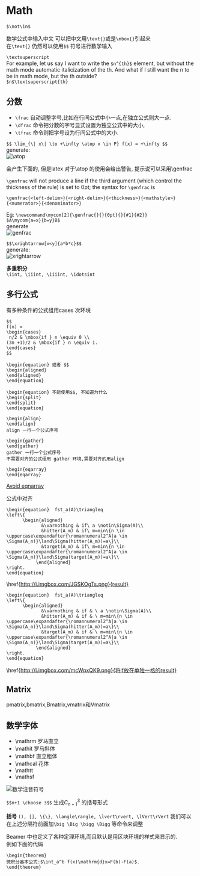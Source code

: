 # Math
`$\not\in$`

数学公式中输入中文 可以把中文用`\text{}`或是`\mbox{}`引起来  
在`\text{}` 仍然可以使用`$$` 符号进行数学输入

`\textsuperscript`  
For example, let us say I want to write the `$n^{th}$` element, but without the math mode automatic italicization of the th. 
And what if I still want the n to be in math mode, but the th outside?  
`$n$\textsuperscript{th}`

## 分数
- `\frac` 自动调整字号,比如在行间公式中小一点,在独立公式则大一点.
- `\dfrac` 命令把分数的字号显式设置为独立公式中的大小,
- `\tfrac` 命令则把字号设为行间公式中的大小.

`$$ \lim_{\| x\| \to +\infty \atop x \in P} f(x) = +\infty $$`  
generate:  
![\atop](http://i.imgbox.com/OFTF8dsw.png)

会产生下面的, 但是latex 对于\atop 的使用会给出警告, 提示说可以采用\genfrac

`\genfrac` will not produce a line if the third argument (which control the thickness of the rule) is set to 0pt; the syntax for `\genfrac` is  

`\genfrac{<left-delim>}{<right-delim>}{<thickness>}{<mathstyle>}{<numerator>}{<denominator>}`
	
Eg: 
`\newcommand\mycom[2]{\genfrac{}{}{0pt}{}{#1}{#2}}`  
`$A\mycom{a=x}{b=y}B$`  
generate  
![genfrac](http://i.imgbox.com/XqXECVbO.png)

`$$\xrightarrow[x<y]{a*b*c}$$`  
generate:  
![xrightarrow](http://i.imgbox.com/0zbtS5lV.png)

**多重积分**  
`\iint, \iiint, \iiiint, \idotsint`

## 多行公式
有多种条件的公式组用cases 次环境

	$$
	f(n) = 
	\begin{cases}
	 n/2 & \mbox{if } n \equiv 0 \\ 
	(3n +1)/2 & \mbox{if } n \equiv 1. 
	\end{cases}
	$$

	\begin{equation} 或者 $$
	\begin{aligned}
	\end{aligned}
	\end{equation}
	
	\begin{equation} 不能使用$$, 不知道为什么
	\begin{split}
	\end{split}
	\end{equation}
	
	\begin{align}
	\end{align}
	align 一行一个公式序号

	\begin{gather}
	\end{gather}
	gather 一行一个公式序号
	不需要对齐的公式组用 gather 环境,需要对齐的用align
	
	\begin{eqarray}
	\end{eqarray}

[Avoid eqnarray](https://tug.org/pracjourn/2006-4/madsen/madsen.pdf)

公式中对齐

```
\begin{equation}  fst_a(A)\triangleq 
\left\{
      \begin{aligned}
			 &\varnothing & if\ a \notin\Sigma(A)\\
             &hitter(A_m) & if\ m=min\{n \in \uppercase\expandafter{\romannumeral2^A|a \in \Sigma(A_n)}\land\Sigma(hitter(A_m))=a\}\\  
             &target(A_m) & if\ m=min\{n \in \uppercase\expandafter{\romannumeral2^A|a \in \Sigma(A_n)}\land\Sigma(target(A_m))=a\}\\  
           \end{aligned}
\right.  
\end{equation}  
```
\href{http://i.imgbox.com/JGSKOgTs.png}{result}


```
\begin{equation}  fst_a(A)\triangleq 
\left\{
      \begin{aligned}
             &\varnothing & if & \ a \notin\Sigma(A)\\
             &hitter(A_m) & if & \ m=min\{n \in \uppercase\expandafter{\romannumeral2^A|a \in \Sigma(A_n)}\land\Sigma(hitter(A_m))=a\}\\  
             &target(A_m) & if & \ m=min\{n \in \uppercase\expandafter{\romannumeral2^A|a \in \Sigma(A_n)}\land\Sigma(target(A_m))=a\}\\  
           \end{aligned}
\right.  
\end{equation}  
```
\href{http://i.imgbox.com/mcWpxQK9.png}{将if放在单独一格的result}

## Matrix
pmatrix,bmatrix,Bmatrix,vmatrix和Vmatrix

## 数学字体
- \mathrm 罗马直立
- \mathit 罗马斜体
- \mathbf 直立粗体
- \mathcal 花体
- \mathtt
- \mathsf

![数学注音符号](http://i.imgbox.com/I7RSbdFC.jpg)

`$$n+1 \choose 3$$` 生成$C_{n+1}^3$ 的括号形式

**括号**
`(), [], \{\}, \langle\rangle, \lvert\rvert, \lVert\rVert`
我们可以在上述分隔符前面加`\big \Big \bigg \Bigg` 等命令来调整

Beamer 中也定义了各种定理环境,而且默认是用区块环境的样式来显示的.  
例如下面的代码
	
	\begin{theorem}
	微积分基本公式:$\int_a^b f(x)\mathrm{d}x=F(b)-F(a)$.
	\end{theorem}

